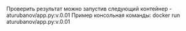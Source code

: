 Проверить результат можно запустив следующий контейнер - aturubanov/app.py:v.0.01
Пример консольная команды:
docker run aturubanov/app.py:v.0.01
